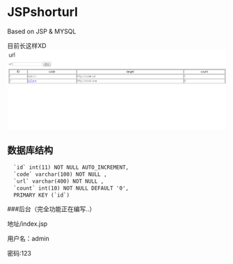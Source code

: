 # JSPshorturl
Based on JSP &amp; MYSQL

目前长这样XD
![screenshots](https://raw.githubusercontent.com/tusik/JSPshorturl/master/screenshots/20160902224511.png)

## 数据库结构

```mysql
  `id` int(11) NOT NULL AUTO_INCREMENT,
  `code` varchar(100) NOT NULL ,
  `url` varchar(400) NOT NULL ,
  `count` int(10) NOT NULL DEFAULT '0',
  PRIMARY KEY (`id`)
```
###后台（完全功能正在编写..）

地址/index.jsp

用户名：admin

密码:123